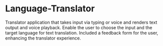 # Language-Translator
Translator application that takes input via typing or voice and renders text output and voice playback.
 Enable the user to choose the input and the target language for text translation.
 Included a feedback form for the user, enhancing the translator experience.

